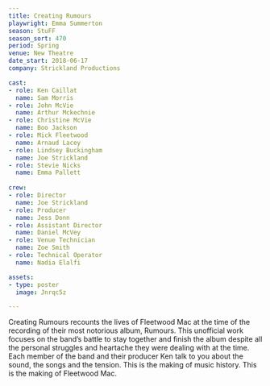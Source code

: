 ```yaml
---
title: Creating Rumours
playwright: Emma Summerton
season: StuFF
season_sort: 470
period: Spring
venue: New Theatre
date_start: 2018-06-17
company: Strickland Productions

cast:
- role: Ken Caillat
  name: Sam Morris
- role: John McVie
  name: Arthur Mckechnie
- role: Christine McVie
  name: Boo Jackson
- role: Mick Fleetwood
  name: Arnaud Lacey
- role: Lindsey Buckingham
  name: Joe Strickland
- role: Stevie Nicks
  name: Emma Pallett
  
crew:
- role: Director 
  name: Joe Strickland 
- role: Producer 
  name: Jess Donn 
- role: Assistant Director
  name: Daniel McVey
- role: Venue Technician
  name: Zoe Smith
- role: Technical Operator
  name: Nadia Elalfi

assets:
- type: poster
  image: Jnrqc5z

---
```


Creating Rumours recounts the lives of Fleetwood Mac at the time of the recording of their most notorious album, Rumours. This unofficial work focuses on the band’s battle to stay together and finish the album despite all the personal struggles and heartache they were dealing with at the time. Each member of the band and their producer Ken talk to you about the sound, the songs and the tension. This is the making of music history. This is the making of Fleetwood Mac. 
